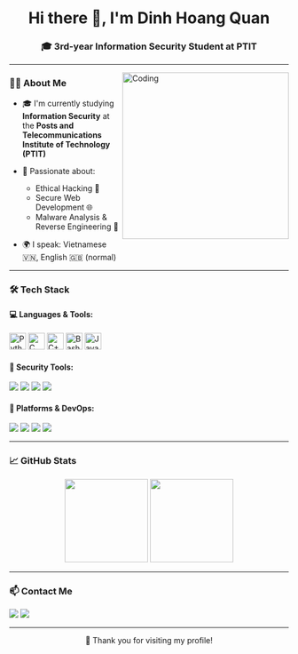 <h1 align="center">Hi there 👋, I'm Dinh Hoang Quan</h1>
<h3 align="center">🎓 3rd-year Information Security Student at PTIT</h3>

---

<img align="right" alt="Coding" width="300" src="https://media.giphy.com/media/qgQUggAC3Pfv687qPC/giphy.gif">

### 👨‍🎓 About Me

- 🎓 I'm currently studying **Information Security** at the **Posts and Telecommunications Institute of Technology (PTIT)**  
- 🔐 Passionate about:  
  - Ethical Hacking 🧠  
  - Secure Web Development 🌐  
  - Malware Analysis & Reverse Engineering 🐞  
 
- 🌍 I speak: Vietnamese 🇻🇳, English 🇬🇧 (normal)

---

### 🛠️ Tech Stack

#### 💻 Languages & Tools:
<p>
  <img src="https://cdn.jsdelivr.net/gh/devicons/devicon/icons/python/python-original.svg" height="30" alt="Python"/>
  <img src="https://cdn.jsdelivr.net/gh/devicons/devicon/icons/c/c-original.svg" height="30" alt="C"/>
  <img src="https://cdn.jsdelivr.net/gh/devicons/devicon/icons/cplusplus/cplusplus-original.svg" height="30" alt="C++"/>
  <img src="https://cdn.jsdelivr.net/gh/devicons/devicon/icons/bash/bash-original.svg" height="30" alt="Bash"/>
  <img src="https://cdn.jsdelivr.net/gh/devicons/devicon/icons/java/java-original.svg" height="30" alt="Java"/>
</p>

#### 🔐 Security Tools:
<p>
  <img src="https://img.shields.io/badge/-Metasploit-blueviolet?style=flat-square&logo=metasploit" />
  <img src="https://img.shields.io/badge/-Burp%20Suite-orange?style=flat-square&logo=burpsuite" />
  <img src="https://img.shields.io/badge/-Wireshark-00008B?style=flat-square&logo=wireshark" />
  <img src="https://img.shields.io/badge/-Ghidra-lightgray?style=flat-square&logo=data:image/svg+xml;base64," />
</p>

#### 🧰 Platforms & DevOps:
<p>
  <img src="https://img.shields.io/badge/Linux-FCC624?style=flat-square&logo=linux&logoColor=black" />
  <img src="https://img.shields.io/badge/Docker-2496ED?style=flat-square&logo=docker&logoColor=white" />
  <img src="https://img.shields.io/badge/Wazuh-0058a3?style=flat-square&logo=wazuh&logoColor=white" />
  <img src="https://img.shields.io/badge/Git-F05032?style=flat-square&logo=git&logoColor=white" />
</p>

---

### 📈 GitHub Stats

<p align="center">
  <img src="https://github-readme-stats.vercel.app/api?username=quandinhhoang2111&show_icons=true&theme=dracula&count_private=true" height="150" />
  <img src="https://github-readme-stats.vercel.app/api/top-langs/?username=quandinhhoang2111&layout=compact&theme=dracula" height="150" />
</p>

---

### 📫 Contact Me
<p>
  <a href="mailto:your.email@example.com"><img src="https://img.shields.io/badge/Gmail-D14836?style=flat-square&logo=gmail&logoColor=white"/></a>
  <a href="https://linkedin.com/in/your-linkedin"><img src="https://img.shields.io/badge/LinkedIn-0077B5?style=flat-square&logo=linkedin&logoColor=white"/></a>
</p>

---

<p align="center">💙 Thank you for visiting my profile!</p>
